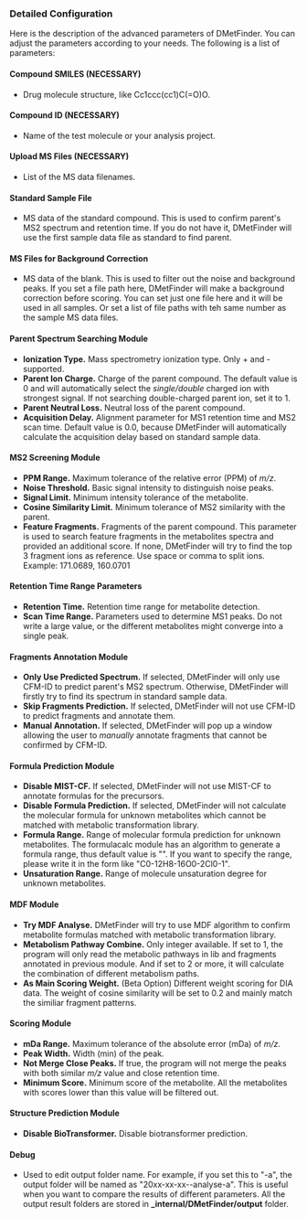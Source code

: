 ### Detailed Configuration
Here is the description of the advanced parameters of DMetFinder.
You can adjust the parameters according to your needs. The following is a list of parameters:

#### Compound SMILES (NECESSARY)

* Drug molecule structure, like Cc1ccc(cc1)C(=O)O.

#### Compound ID (NECESSARY)

* Name of the test molecule or your analysis project.

#### Upload MS Files (NECESSARY)

* List of the MS data filenames.

#### Standard Sample File

* MS data of the standard compound. This is used to confirm parent's MS2 spectrum and retention time. If you do not have it, DMetFinder will use the first sample data file as standard to find parent.

#### MS Files for Background Correction

* MS data of the blank. This is used to filter out the noise and background peaks. If you set a file path here, DMetFinder will make a background correction before scoring. You can set just one file here and it will be used in all samples. Or set a list of file paths with teh same number as the sample MS data files.

#### Parent Spectrum Searching Module

* **Ionization Type.** Mass spectrometry ionization type. Only + and - supported.
* **Parent Ion Charge.** Charge of the parent compound. The default value is 0 and will automatically select the *single/double* charged ion with strongest signal. If not searching double-charged parent ion, set it to 1.
* **Parent Neutral Loss.** Neutral loss of the parent compound.
* **Acquisition Delay.** Alignment parameter for MS1 retention time and MS2 scan time. Default value is 0.0, because DMetFinder will automatically calculate the acquisition delay based on standard sample data.

#### MS2 Screening Module

* **PPM Range.** Maximum tolerance of the relative error (PPM) of *m/z*.
* **Noise Threshold.** Basic signal intensity to distinguish noise peaks.
* **Signal Limit.** Minimum intensity tolerance of the metabolite.
* **Cosine Similarity Limit.** Minimum tolerance of MS2 similarity with the parent.
* **Feature Fragments.** Fragments of the parent compound. This parameter is used to search feature fragments in the metabolites spectra and provided an additional score. If none, DMetFinder will try to find the top 3 fragment ions as reference. Use space or comma to split ions. Example: 171.0689, 160.0701

#### Retention Time Range Parameters

* **Retention Time.** Retention time range for metabolite detection.
* **Scan Time Range.** Parameters used to determine MS1 peaks. Do not write a large value, or the different metabolites might converge into a single peak.

#### Fragments Annotation Module

* **Only Use Predicted Spectrum.** If selected, DMetFinder will only use CFM-ID to predict parent's MS2 spectrum. Otherwise, DMetFinder will firstly try to find its spectrum in standard sample data.
* **Skip Fragments Prediction.** If selected, DMetFinder will not use CFM-ID to predict fragments and annotate them.
* **Manual Annotation.** If selected, DMetFinder will pop up a window allowing the user to *manually* annotate fragments that cannot be confirmed by CFM-ID.

#### Formula Prediction Module

* **Disable MIST-CF.** If selected, DMetFinder will not use MIST-CF to annotate formulas for the precursors.
* **Disable Formula Prediction.** If selected, DMetFinder will not calculate the molecular formula for unknown metabolites which cannot be matched with metabolic transformation library.
* **Formula Range.** Range of molecular formula prediction for unknown metabolites. The formulacalc module has an algorithm to generate a formula range, thus default value is "". If you want to specify the range, please write it in the form like "C0-12H8-16O0-2Cl0-1".
* **Unsaturation Range.** Range of molecule unsaturation degree for unknown metabolites.

#### MDF Module

* **Try MDF Analyse.** DMetFinder will try to use MDF algorithm to confirm metabolite formulas matched with metabolic transformation library.
* **Metabolism Pathway Combine.** Only integer available. If set to 1, the program will only read the metabolic pathways in lib and fragments annotated in previous module. And if set to 2 or more, it will calculate the combination of different metabolism paths.
* **As Main Scoring Weight.** (Beta Option) Different weight scoring for DIA data. The weight of cosine similarity will be set to 0.2 and mainly match the similiar fragment patterns.

#### Scoring Module

* **mDa Range.** Maximum tolerance of the absolute error (mDa) of *m/z*.
* **Peak Width.** Width (min) of the peak.
* **Not Merge Close Peaks.** If true, the program will not merge the peaks with both similar *m/z* value and close retention time.
* **Minimum Score.** Minimum score of the metabolite. All the metabolites with scores lower than this value will be filtered out.

#### Structure Prediction Module

* **Disable BioTransformer.** Disable biotransformer prediction.

#### Debug

* Used to edit output folder name. For example, if you set this to "-a", the output folder will be named as "20xx-xx-xx-<name>-analyse-a". This is useful when you want to compare the results of different parameters. All the output result folders are stored in **_internal/DMetFinder/output** folder.